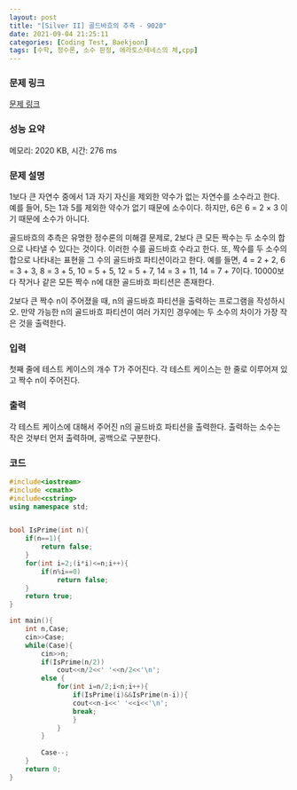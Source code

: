```yaml
---
layout: post
title: "[Silver II] 골드바흐의 추측 - 9020"
date: 2021-09-04 21:25:11
categories: [Coding Test, Baekjoon]
tags: [수학, 정수론, 소수 판정, 에라토스테네스의 체,cpp]
---
```


### 문제 링크

[문제 링크](https://www.acmicpc.net/problem/9020)

### 성능 요약

메모리: 2020 KB, 시간: 276 ms

### 문제 설명

<p>1보다 큰 자연수 중에서  1과 자기 자신을 제외한 약수가 없는 자연수를 소수라고 한다. 예를 들어, 5는 1과 5를 제외한 약수가 없기 때문에 소수이다. 하지만, 6은 6 = 2 × 3 이기 때문에 소수가 아니다.</p>

<p>골드바흐의 추측은 유명한 정수론의 미해결 문제로, 2보다 큰 모든 짝수는 두 소수의 합으로 나타낼 수 있다는 것이다. 이러한 수를 골드바흐 수라고 한다. 또, 짝수를 두 소수의 합으로 나타내는 표현을 그 수의 골드바흐 파티션이라고 한다. 예를 들면, 4 = 2 + 2, 6 = 3 + 3, 8 = 3 + 5, 10 = 5 + 5, 12 = 5 + 7, 14 = 3 + 11, 14 = 7 + 7이다. 10000보다 작거나 같은 모든 짝수 n에 대한 골드바흐 파티션은 존재한다.</p>

<p>2보다 큰 짝수 n이 주어졌을 때, n의 골드바흐 파티션을 출력하는 프로그램을 작성하시오. 만약 가능한 n의 골드바흐 파티션이 여러 가지인 경우에는 두 소수의 차이가 가장 작은 것을 출력한다.</p>

### 입력

 <p>첫째 줄에 테스트 케이스의 개수 T가 주어진다. 각 테스트 케이스는 한 줄로 이루어져 있고 짝수 n이 주어진다.</p>

### 출력

 <p>각 테스트 케이스에 대해서 주어진 n의 골드바흐 파티션을 출력한다. 출력하는 소수는 작은 것부터 먼저 출력하며, 공백으로 구분한다.</p>

### 코드

```cpp
#include<iostream>
#include <cmath> 
#include<cstring>
using namespace std;


bool IsPrime(int n){
    if(n==1){
        return false;
    }
    for(int i=2;(i*i)<=n;i++){
        if(n%i==0)
            return false;
    }
    return true;
}

int main(){
    int n,Case;
    cin>>Case;
    while(Case){
        cin>>n;
        if(IsPrime(n/2))
            cout<<n/2<<' '<<n/2<<'\n';
        else {
            for(int i=n/2;i<n;i++){
                if(IsPrime(i)&&IsPrime(n-i)){
                cout<<n-i<<' '<<i<<'\n';
                break;
                }
            }
        }
        
        Case--;
    }
    return 0;
}

```
